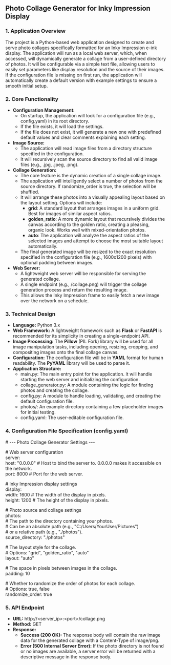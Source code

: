 ## **Photo Collage Generator for Inky Impression Display**

### **1\. Application Overview**

The project is a Python-based web application designed to create and serve photo collages specifically formatted for an Inky Impression e-ink display. The application will run as a local web server, which, when accessed, will dynamically generate a collage from a user-defined directory of photos. It will be configurable via a simple text file, allowing users to easily set parameters like display resolution and the source of their images. If the configuration file is missing on first run, the application will automatically create a default version with example settings to ensure a smooth initial setup.

### **2\. Core Functionality**

* **Configuration Management:**  
  * On startup, the application will look for a configuration file (e.g., config.yaml) in its root directory.  
  * If the file exists, it will load the settings.  
  * If the file does not exist, it will generate a new one with predefined default values and clear comments explaining each setting.  
* **Image Source:**  
  * The application will read image files from a directory structure specified in the configuration.  
  * It will recursively scan the source directory to find all valid image files (e.g., .jpg, .jpeg, .png).  
* **Collage Generation:**  
  * The core feature is the dynamic creation of a single collage image.  
  * The application will intelligently select a number of photos from the source directory. If randomize\_order is true, the selection will be shuffled.  
  * It will arrange these photos into a visually appealing layout based on the layout setting. Options will include:  
    * **grid**: A standard layout that arranges images in a uniform grid. Best for images of similar aspect ratios.  
    * **golden\_ratio**: A more dynamic layout that recursively divides the canvas according to the golden ratio, creating a pleasing, organic look. Works well with mixed-orientation photos.  
    * **auto**: The application will analyze the aspect ratios of the selected images and attempt to choose the most suitable layout automatically.  
  * The final generated image will be resized to the exact resolution specified in the configuration file (e.g., 1600x1200 pixels) with optional padding between images.  
* **Web Server:**  
  * A lightweight web server will be responsible for serving the generated collage.  
  * A single endpoint (e.g., /collage.png) will trigger the collage generation process and return the resulting image.  
  * This allows the Inky Impression frame to easily fetch a new image over the network on a schedule.

### **3\. Technical Design**

* **Language:** Python 3.x  
* **Web Framework:** A lightweight framework such as **Flask** or **FastAPI** is recommended for its simplicity in creating a single-endpoint API.  
* **Image Processing:** The **Pillow** (PIL Fork) library will be used for all image manipulation tasks, including opening, resizing, cropping, and compositing images onto the final collage canvas.  
* **Configuration:** The configuration file will be in **YAML** format for human readability. The **PyYAML** library will be used to parse it.  
* **Application Structure:**  
  * main.py: The main entry point for the application. It will handle starting the web server and initializing the configuration.  
  * collage\_generator.py: A module containing the logic for finding photos and creating the collage.  
  * config.py: A module to handle loading, validating, and creating the default configuration file.  
  * photos/: An example directory containing a few placeholder images for initial testing.  
  * config.yaml: The user-editable configuration file.

### **4\. Configuration File Specification (config.yaml)**

\# \--- Photo Collage Generator Settings \---

\# Web server configuration  
server:  
  host: "0.0.0.0"  \# Host to bind the server to. 0.0.0.0 makes it accessible on the network.  
  port: 8000        \# Port for the web server.

\# Inky Impression display settings  
display:  
  width: 1600        \# The width of the display in pixels.  
  height: 1200       \# The height of the display in pixels.

\# Photo source and collage settings  
photos:  
  \# The path to the directory containing your photos.  
  \# Can be an absolute path (e.g., "C:/Users/YourUser/Pictures")  
  \# or a relative path (e.g., "./photos").  
  source\_directory: "./photos"

  \# The layout style for the collage.  
  \# Options: "grid", "golden\_ratio", "auto"  
  layout: "auto"

  \# The space in pixels between images in the collage.  
  padding: 10

  \# Whether to randomize the order of photos for each collage.  
  \# Options: true, false  
  randomize\_order: true

### **5\. API Endpoint**

* **URL:** http://\<server\_ip\>:\<port\>/collage.png  
* **Method:** GET  
* **Response:**  
  * **Success (200 OK):** The response body will contain the raw image data for the generated collage with a Content-Type of image/png.  
  * **Error (500 Internal Server Error):** If the photo directory is not found or no images are available, a server error will be returned with a descriptive message in the response body.
